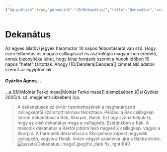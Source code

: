 ```yaml
---
{"dg-publish":true,"permalink":"/D/Dekanátus/","title":"Dekanátus","created":"2023-11-17T07:00","updated":"2025-09-24T13:59"}
---
```



# Dekanátus

Az egyes állatövi jegyek háromszor 10 napos felbontásáról van szó. Hogy ezen felbontás és maga a csillagászat és asztrológia magyar-hun eredetű, ennek bizonyítéka lehet, hogy kínai források szerint a hunok időben 10 napos "hetet" tartottak. Ahogy [[D/Dendera\|Dendera]] címnél álló adatok szerint az egyiptomiak.  

#### Gyárfás Ágnes...

...a [[M/Molnár Ferkó mese\|Molnár Ferkó mese]] elemzésében (Ősi Gyökér 2005/4. sz. megjelent cikkében) írja:  
> A dekanátusok az évkör tizenkettesének a meghatározott csillagképtől számított hármas felosztása. Például a Rák csillagkép három dekanátusa a Rák, Skorpió, Halak. Ezt úgy számíthatjuk ki, hogy az első dekanátus maga a csillagkép. Esetünkben a Rák. A második dekanátus a Ráktól jobbra lévő negyedik csillagkép, vagyis a Skorpió. A harmadik dekanátusa a Skorpióhoz képest negyedik csillagkép, vagyis a Halak. Innen négyet számolva újra a Rákba érünk.  
> ![assets/Dekanátus_image1.jpeg|fix_dark fix_light|840](/img/user/D/assets/Dekan%C3%A1tus_image1.jpeg)  